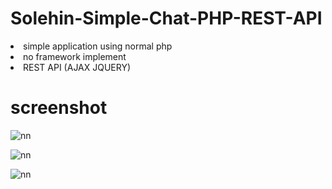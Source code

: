 # Solehin-Simple-Chat-PHP-REST-API
<li>simple application using normal php</li>
<li>no framework implement</li>
<li>REST API (AJAX JQUERY)</li>

# screenshot

![nn](https://user-images.githubusercontent.com/12325386/27906659-1345279a-6277-11e7-8c3b-df7ad5072673.JPG)

![nn](https://user-images.githubusercontent.com/12325386/27906836-c40ba108-6277-11e7-920b-1e59bd4c368e.JPG)

![nn](https://user-images.githubusercontent.com/12325386/27906877-eada79e4-6277-11e7-9690-cf90afcb1c53.JPG)
